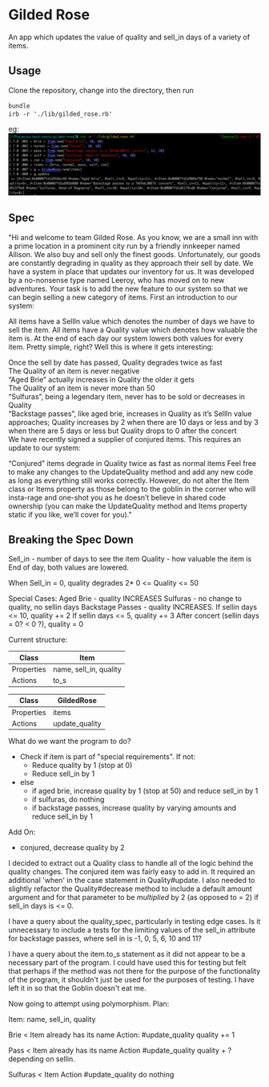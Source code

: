 # Gilded Rose
An app which updates the value of quality and sell_in days of a variety of items.

## Usage
Clone the repository, change into the directory, then run
```
bundle
irb -r './lib/gilded_rose.rb'
```

eg:
![IRB screenshot](/images/irb_usage.png)

## Spec

"Hi and welcome to team Gilded Rose. As you know, we are a small inn with a prime location in a prominent city run by a friendly innkeeper named Allison. We also buy and sell only the finest goods. Unfortunately, our goods are constantly degrading in quality as they approach their sell by date. We have a system in place that updates our inventory for us. It was developed by a no-nonsense type named Leeroy, who has moved on to new adventures. Your task is to add the new feature to our system so that we can begin selling a new category of items. First an introduction to our system:

All items have a SellIn value which denotes the number of days we have to sell the item. All items have a Quality value which denotes how valuable the item is. At the end of each day our system lowers both values for every item. Pretty simple, right? Well this is where it gets interesting:

Once the sell by date has passed, Quality degrades twice as fast\
The Quality of an item is never negative\
“Aged Brie” actually increases in Quality the older it gets\
The Quality of an item is never more than 50\
“Sulfuras”, being a legendary item, never has to be sold or decreases in Quality\
“Backstage passes”, like aged brie, increases in Quality as it’s SellIn value approaches; Quality increases by 2 when there are 10 days or less and by 3 when there are 5 days or less but Quality drops to 0 after the concert\
We have recently signed a supplier of conjured items. This requires an update to our system:

“Conjured” items degrade in Quality twice as fast as normal items
Feel free to make any changes to the UpdateQuality method and add any new code as long as everything still works correctly. However, do not alter the Item class or Items property as those belong to the goblin in the corner who will insta-rage and one-shot you as he doesn’t believe in shared code ownership (you can make the UpdateQuality method and Items property static if you like, we’ll cover for you)."

## Breaking the Spec Down

Sell_in - number of days to see the item
Quality - how valuable the item is
End of day, both values are lowered.

When Sell_in = 0, quality degrades 2*
0 <= Quality <= 50

Special Cases:
Aged Brie - quality INCREASES
Sulfuras - no change to quality, no sellin days
Backstage Passes - quality INCREASES.
  If sellin days <= 10, quality += 2
  If sellin days <= 5, quality += 3
  After concert (sellin days = 0? < 0 ?), quality = 0

Current structure:

Class | Item
-|-
Properties | name, sell_in, quality
Actions | to_s

Class | GildedRose
-|-
Properties | items
Actions | update_quality

What do we want the program to do?
- Check if item is part of "special requirements". If not:
  - Reduce quality by 1 (stop at 0)
  - Reduce sell_in by 1
- else
  - if aged brie, increase quality by 1 (stop at 50) and reduce sell_in by 1
  - if sulfuras, do nothing
  - if backstage passes, increase quality by varying amounts and reduce sell_in by 1

Add On:
  - conjured, decrease quality by 2

I decided to extract out a Quality class to handle all of the logic behind the quality changes.
The conjured item was fairly easy to add in. It required an additional 'when' in the case statement in Quality#update. I also needed to slightly refactor the Quality#decrease method to include a default amount argument and for that parameter to be *multiplied* by 2 (as opposed to = 2) if sell_in days is <= 0.

I have a query about the quality_spec, particularly in testing edge cases. Is it unnecessary to include a tests for the limiting values of the sell_in attribute for backstage passes, where sell in is -1, 0, 5, 6, 10 and 11?

I have a query about the item.to_s statement as it did not appear to be a necessary part of the program. I could have used this for testing but felt that perhaps if the method was not there for the purpose of the functionality of the program, it shouldn't just be used for the purposes of testing. I have left it in so that the Goblin doesn't eat me.


Now going to attempt using polymorphism. Plan:

Item: name, sell_in, quality

Brie < Item
already has its name
Action: #update_quality
  quality += 1

Pass < Item
already has its name
Action #update_quality
  quality + ? depending on sellin.

Sulfuras < Item
Action #update_quality
  do nothing
